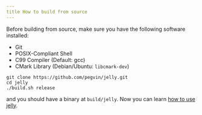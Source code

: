```yaml
---
title How to build from source
---
```


Before building from source, make sure you have the
following software installed:
- Git
- POSIX-Compliant Shell
- C99 Compiler (Default: gcc)
- CMark Library (Debian/Ubuntu: `libcmark-dev`)

```
git clone https://github.com/pegvin/jelly.git
cd jelly
./build.sh release
```
and you should have a binary at `build/jelly`. Now
you can learn [how to use jelly](./how-to-use.html).
